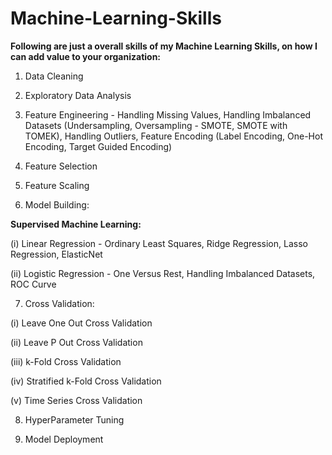 # Machine-Learning-Skills

**Following are just a overall skills of my Machine Learning Skills, on how I can add value to your organization:**

1. Data Cleaning
   
2. Exploratory Data Analysis
   
3. Feature Engineering - Handling Missing Values, Handling Imbalanced Datasets (Undersampling, Oversampling - SMOTE, SMOTE with TOMEK), Handling Outliers, Feature Encoding (Label Encoding, One-Hot Encoding, Target Guided Encoding)

4. Feature Selection
   
5. Feature Scaling
    
6. Model Building:

**Supervised Machine Learning:**

(i) Linear Regression - Ordinary Least Squares, Ridge Regression, Lasso Regression, ElasticNet

(ii) Logistic Regression - One Versus Rest, Handling Imbalanced Datasets, ROC Curve
  
7. Cross Validation:
   
(i)  Leave One Out Cross Validation

(ii) Leave P Out Cross Validation

(iii) k-Fold Cross Validation

(iv) Stratified k-Fold Cross Validation

(v) Time Series Cross Validation
 
8. HyperParameter Tuning
    
9. Model Deployment
